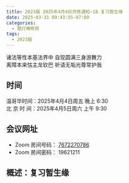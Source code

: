 ```yaml
---
title: 2023届 2025年4月4日共修通知—18 复习暂生缘
date: 2025-03-31 09:43:55-07:00
categories:
  - 慧灯禅修班
tags:
  - 2023届
---
```

诸法等性本基法界中 自现圆满三身游舞力\
离障本来怙主龙钦巴 祈请无垢光尊常护我

## 时间

温哥华时间：2025年4月4日周五 晚上 6:30\
北 京 时 间：2025年4月5日周六 上午 9:30

## 会议网址

* Zoom 房间号码： [7672270786](https://us02web.zoom.us/j/7672270786?pwd=bjRzNVpOT0g1cWF3WWVqVE1PZzlWZz09)
* Zoom 房间密码： 19621211

## 概述：复习暂生缘